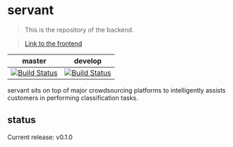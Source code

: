 # servant

> This is the repository of the backend.

> [Link to the frontend](https://github.com/TrentoCrowdAI/servant-web/)



| master  | develop      |
|---------|-------------|
| [![Build Status](https://travis-ci.com/TrentoCrowdAI/servant-api.svg?branch=master)](https://travis-ci.com/TrentoCrowdAI/servant-api)    | [![Build Status](https://travis-ci.com/TrentoCrowdAI/servant-api.svg?branch=develop)](https://travis-ci.com/TrentoCrowdAI/servant-api) |


servant sits on top of major crowdsourcing platforms to intelligently assists customers in performing classification tasks.

## status

Current release: v0.1.0
